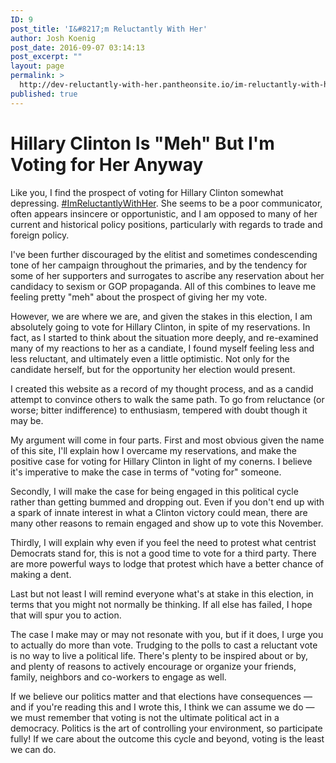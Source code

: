 ```yaml
---
ID: 9
post_title: 'I&#8217;m Reluctantly With Her'
author: Josh Koenig
post_date: 2016-09-07 03:14:13
post_excerpt: ""
layout: page
permalink: >
  http://dev-reluctantly-with-her.pantheonsite.io/im-reluctantly-with-her/
published: true
---
```

# Hillary Clinton Is "Meh" But I'm Voting for Her Anyway

Like you, I find the prospect of voting for Hillary Clinton somewhat depressing. [#ImReluctantlyWithHer](https://twitter.com/search?f=tweets&amp;vertical=default&amp;q=%23imreluctantlywithher&amp;src=typd). She seems to be a poor communicator, often appears insincere or opportunistic, and I am opposed to many of her current and historical policy positions, particularly with regards to trade and foreign policy. 

I've been further discouraged by the elitist and sometimes condescending tone of her campaign throughout the primaries, and by the tendency for some of her supporters and surrogates to ascribe any reservation about her candidacy to sexism or GOP propaganda. All of this combines to leave me feeling pretty "meh" about the prospect of giving her my vote.

However, we are where we are, and given the stakes in this election, I am absolutely going to vote for Hillary Clinton, in spite of my reservations. In fact, as I started to think about the situation more deeply, and re-examined many of my reactions to her as a candiate, I found myself feeling less and less reluctant, and ultimately even a little optimistic. Not only for the candidate herself, but for the opportunity her election would present.

I created this website as a record of my thought process, and as a candid attempt to convince others to walk the same path. To go from reluctance (or worse; bitter indifference) to enthusiasm, tempered with doubt though it may be. 

My argument will come in four parts. First and most obvious given the name of this site, I'll explain how I overcame my reservations, and make the positive case for voting for Hillary Clinton in light of my conerns. I believe it's imperative to make the case in terms of "voting for" someone.

Secondly, I will make the case for being engaged in this political cycle rather than getting bummed and dropping out. Even if you don't end up with a spark of innate interest in what a Clinton victory could mean, there are many other reasons to remain engaged and show up to vote this November. 

Thirdly, I will explain why even if you feel the need to protest what centrist Democrats stand for, this is not a good time to vote for a third party. There are more powerful ways to lodge that protest which have a better chance of making a dent.

Last but not least I will remind everyone what's at stake in this election, in terms that you might not normally be thinking. If all else has failed, I hope that will spur you to action.

The case I make may or may not resonate with you, but if it does, I urge you to actually do more than vote. Trudging to the polls to cast a reluctant vote is no way to live a political life. There's plenty to be inspired about or by, and plenty of reasons to actively encourage or organize your friends, family, neighbors and co-workers to engage as well. 

If we believe our politics matter and that elections have consequences — and if you're reading this and I wrote this, I think we can assume we do — we must remember that voting is not the ultimate political act in a democracy. Politics is the art of controlling your environment, so participate fully! If we care about the outcome this cycle and beyond, voting is the least we can do.